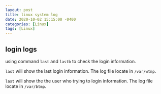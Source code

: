 ```yaml
---
layout: post
title: linux system log
date: 2020-10-02 15:15:00 -0400
categories: [Linux]
tags: [Linux]
---
```



## login logs

using command `last` and `lastb` to check the login information.

`last` will show the last login information. The log file locate in `/var/wtmp`.

`last` will show the the user who trying to login information. The log file locate in `/var/btmp`.
